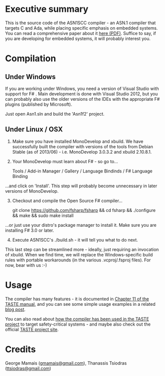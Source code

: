 Executive summary
=================

This is the source code of the ASN1SCC compiler - an ASN.1 compiler that targets C and Ada, while placing specific emphasis on embedded systems. You can read a comprehensive paper about it [here (PDF)](http://www.erts2012.org/site/0p2ruc89/7c-4.pdf). Suffice to say, if you are developing for embedded systems, it will probably interest you.

Compilation
===========

## Under Windows

If you are working under Windows, you need a version of Visual Studio with support for F# . Main development is done with Visual Studio 2012, but you can probably also use the older versions of the IDEs with the appropriate F# plugins (published by Microsoft).

Just open Asn1.sln and build the 'Asn1f2' project.

## Under Linux / OSX

1. Make sure you have installed MonoDevelop and xbuild. We have successfully built the compiler with versions of the tools from Debian Stable (as of 2013/06) - i.e. MonoDevelop 3.0.3.2 and xbuild 2.10.8.1.

2. Your MonoDevelop must learn about F# - so go to...

    Tools / Add-in Manager / Gallery / Language Bindinds / F# Language Binding 

...and click on 'Install'. This step will probably become unnecessary in later versions of MonoDevelop.

3. Checkout and compile the Open Source F# compiler...

    git clone https://github.com/fsharp/fsharp && cd fsharp && ./configure && make && sudo make install 

...or just use your distro's package manager to install it. Make sure you are installing F# 3.0 or later.

4. Execute ASN1SCC's ./build.sh - it will tell you what to do next.

This last step can be streamlined more - ideally, just requiring an invocation of xbuild. When we find time, we will replace the Windows-specific build rules with portable workarounds (in the various .vcproj/.fsproj files). For now, bear with us :-)

Usage
=====

The compiler has many features - it is documented in [Chapter 11 of the TASTE manual](http://download.tuxfamily.org/taste/snapshots/doc/taste-documentation-current.pdf), and you can see some simple usage examples in a related [blog post](http://users.softlab.ece.ntua.gr/~ttsiod/asn1.html).

You can also read about [how the compiler has been used in the TASTE project](http://www.semantix.gr/assert/) to target safety-critical systems - and maybe also check out the official [TASTE project site](http://taste.tuxfamily.org).

Credits
=======
George Mamais (gmamais@gmail.com), Thanassis Tsiodras (ttsiodras@gmail.com)
